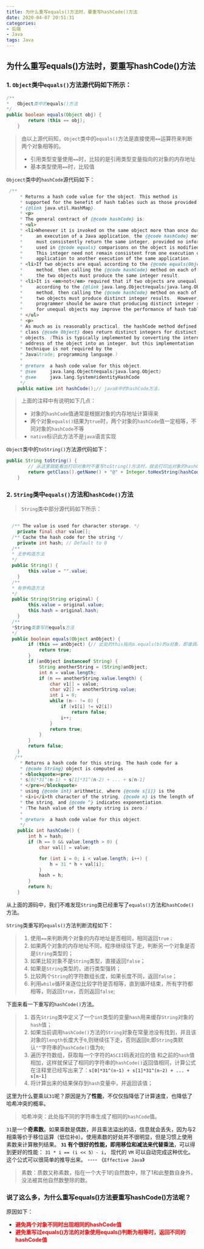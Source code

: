 ```yaml
---
title: 为什么重写equals()方法时，要重写hashCode()方法 
date: 2020-04-07 20:51:31
categories:
- 后端
- Java
tags: Java
---
```


## 为什么重写equals()方法时，要重写hashCode()方法

### 1. `Object`类中`equals()`方法源代码如下所示：

```java
/**
*	Object类中的equals()方法
*/
public boolean equals(Object obj) {
        return (this == obj);
    }
```

>  由以上源代码知，`Object`类中的`equals()`方法是直接使用`==`运算符来判断两个对象相等的。
>
> - 引用类型变量使用`==`时，比较的是引用类型变量指向的对象的内存地址
> - 基本类型使用`==`时，比较值



`Objcect`类中的`hashCode`源代码如下：

```java
 /**
     * Returns a hash code value for the object. This method is
     * supported for the benefit of hash tables such as those provided by
     * {@link java.util.HashMap}.
     * <p>
     * The general contract of {@code hashCode} is:
     * <ul>
     * <li>Whenever it is invoked on the same object more than once during
     *     an execution of a Java application, the {@code hashCode} method
     *     must consistently return the same integer, provided no information
     *     used in {@code equals} comparisons on the object is modified.
     *     This integer need not remain consistent from one execution of an
     *     application to another execution of the same application.
     * <li>If two objects are equal according to the {@code equals(Object)}
     *     method, then calling the {@code hashCode} method on each of
     *     the two objects must produce the same integer result.
     * <li>It is <em>not</em> required that if two objects are unequal
     *     according to the {@link java.lang.Object#equals(java.lang.Object)}
     *     method, then calling the {@code hashCode} method on each of the
     *     two objects must produce distinct integer results.  However, the
     *     programmer should be aware that producing distinct integer results
     *     for unequal objects may improve the performance of hash tables.
     * </ul>
     * <p>
     * As much as is reasonably practical, the hashCode method defined by
     * class {@code Object} does return distinct integers for distinct
     * objects. (This is typically implemented by converting the internal
     * address of the object into an integer, but this implementation
     * technique is not required by the
     * Java&trade; programming language.)
     *
     * @return  a hash code value for this object.
     * @see     java.lang.Object#equals(java.lang.Object)
     * @see     java.lang.System#identityHashCode
     */
	public native int hashCode();// java8中的hashCode方法，
```

> 上面的注释中有说明如下几点：
>
> - 对象的`hashCode`值通常是根据对象的内存地址计算得来
> - 两个对象`equals()`结果为`true`时，两个对象的`hashCode`值一定相等，不同对象的`hashCode`不等
> - `native`标识此方法不是`java`语言实现



`Object`类中的`toString()`方法源代码如下：

```java
public String toString() {
    	// 从这里就能看出打印对象时不重写toString()方法时，就会打印出对象的hashCode值
        return getClass().getName() + "@" + Integer.toHexString(hashCode());
    }
```

### 2. `String`类中`equals()`方法和`hashCode()`方法

> `String`类中部分源代码如下所示：

```java
  
  /** The value is used for character storage. */
    private final char value[];
  /** Cache the hash code for the string */
    private int hash; // Default to 0
  /**
  * 无参构造方法
  */
  public String() {
        this.value = "".value;
    }
  /**
  * 有参构造方法
  */
  public String(String original) {
        this.value = original.value;
        this.hash = original.hash;
    }
  /**
  *String类重写的equals方法
  */
  public boolean equals(Object anObject) {
        if (this == anObject) {// 此处的this指向a.equals(b)的a对象，即谁调用指向谁
            return true;
        }
        if (anObject instanceof String) {
            String anotherString = (String)anObject;
            int n = value.length;
            if (n == anotherString.value.length) {
                char v1[] = value;
                char v2[] = anotherString.value;
                int i = 0;
                while (n-- != 0) {
                    if (v1[i] != v2[i])
                        return false;
                    i++;
                }
                return true;
            }
        }
        return false;
    }
   /**
     * Returns a hash code for this string. The hash code for a
     * {@code String} object is computed as
     * <blockquote><pre>
     * s[0]*31^(n-1) + s[1]*31^(n-2) + ... + s[n-1]
     * </pre></blockquote>
     * using {@code int} arithmetic, where {@code s[i]} is the
     * <i>i</i>th character of the string, {@code n} is the length of
     * the string, and {@code ^} indicates exponentiation.
     * (The hash value of the empty string is zero.)
     *
     * @return  a hash code value for this object.
     */
    public int hashCode() {
        int h = hash;
        if (h == 0 && value.length > 0) {
            char val[] = value;

            for (int i = 0; i < value.length; i++) {
                h = 31 * h + val[i];
            }
            hash = h;
        }
        return h;
    }

```

从上面的源码中，我们不难发现`String`类已经重写了`equals()`方法和`hashCode()`方法。

`String`类重写的`equals()`方法判断流程如下：

> 1. 使用`==`来判断两个对象的内存地址是否相同，相同返回`true；`
> 2. 如果两个对象的内存地址不同，程序继续往下走，判断另一个对象是否是`String`类型的；
> 3. 如果比较对象不是`String`类型，直接返回`false`；
> 4. 如果是`String`类型的，进行类型强转；
> 5. 比较两个`String`的字符数组长度，如果长度不同，返回`false`；
> 6. 利用`while`循环来逐位比较字符是否相等，直到循环结束，所有字符都相等，则返回`true`，否则返回`false`;

下面来看一下重写的`hashCode()`方法。

> 1. 首先`String`类中定义了一个`int`类型的变量`hash`用来缓存`String`对象的`hash`值；
> 2. 如果当前调用`hashCode()`方法的`String`对象在常量池没有找到，并且该对象的`length`长度大于`0`,则继续往下走，否则返回`0`;即`String`类默认`""`字符串的`hashCode()`值为`0`;
> 3. 遍历字符数组，获取每一个字符的`ASCII`码表对应的值 和之前的`hash`值相加，这样就保证了相同的字符串的`hashCode()`返回值相同，计算公式在注释里已经写出来了：**`s[0]*31^(n-1) + s[1]*31^(n-2) + ... + s[n-1]`**
> 4. 将计算出来的结果保存到`hash`变量中，并返回该值；

这里为什么要乘以`31`呢？原因是为了**性能**，不仅仅指降低了计算速度，也降低了哈希冲突的概率。

>  哈希冲突：此处指不同的字符串生成了相同的`hashCode`值。

`31`是一个**奇素数**。如果乘数是偶数，并且乘法溢出的话，信息就会丢失，因为与2相乘等价于移位运算（低位补`0`）。使用素数的好处并不很明显，但是习惯上使用素数来计算散列结果。 **`31` 有个很好的性能，即用移位和减法来代替乘法**，可以得到更好的性能： `31 * i == (i << 5）- i`， 现代的 `VM`  可以自动完成这种优化。这个公式可以很简单的推导出来。 ---- 《`Effective Java`》 

> 素数：质数又称素数，指在一个大于1的自然数中，除了1和此整数自身外，没法被其他自然数整除的数。 

### 说了这么多，为什么重写equals()方法要重写hashCode()方法呢？

原因如下：

- <font color="red">**避免两个对象不同时出现相同的hashCode值**</font>
- <font color="red">**避免重写过equals()方法的对象使用equals()判断为相等时，返回不同的hashCode值**</font>

